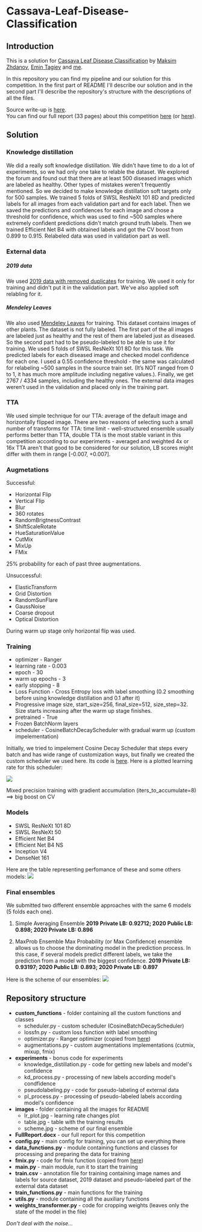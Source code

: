 # Cassava-Leaf-Disease-Classification

## Introduction
This is a solution for [Cassava Leaf Disease Classification](https://www.kaggle.com/c/cassava-leaf-disease-classification) by [Maksim Zhdanov](https://github.com/xzcodes), [Emin Tagiev](https://github.com/Emilien-mipt) and [me](https://github.com/t0efL).  

In this repository you can find my pipeline and our solution for this competition. In the first part of README I'll describe our solution and in the second part I'll describe the repository's structure with the descriptions of all the files.

Source write-up is [here](https://www.kaggle.com/c/cassava-leaf-disease-classification/discussion/220586).  
You can find our full report (33 pages) about this competition [here](https://docs.google.com/document/d/1TNTfrDrhYSAAgL_L6gIX5stw1Lfm76XJ-QY7yS4UfTc/edit?usp=sharing) (or [here](https://github.com/t0efL/Cassava-Leaf-Disease-Classification/blob/main/FullReport.docx)). 

## Solution

### Knowledge distillation
We did a really soft knowledge distillation. We didn't have time to do a lot of experiments, so we had only one take to relable the dataset. We explored the forum and found out that there are at least 500 diseased images which are labeled as healthy. Other types of mistakes weren't frequently mentioned. So we decided to make knowledge distillation soft targets only for 500 samples. We trained 5 folds of SWSL ResNeXt 101 8D and predicted labels for all images from each validation part and for each label. Then we saved the predictions and confidences for each image and chose a threshold for confidence, which was used to find ~500 samples where extremely confident predictions didn't match ground truth labels. Then we trained Efficient Net B4 with obtained labels and got the CV boost from 0.899 to 0.915. Relabeled data was used in validation part as well.

### External data
##### 2019 data
We used [2019 data with removed duplicates](https://www.kaggle.com/tahsin/cassava-leaf-disease-merged) for training. We used it only for training and didn't put it in the validation part. We've also applied soft relabling for it.
##### Mendeley Leaves
We also used [Mendeley Leaves](https://www.kaggle.com/nroman/mendeley-leaves) for training. This dataset contains images of other plants. The dataset is not fully labeled. The first part of the all images are labeled just as healthy and the rest of them are labeled just as diseased. So the second part had to be pseudo-labeled to be able to use it for training. We used 5 folds of SWSL ResNeXt 101 8D for this task. We predicted labels for each diseased image and checked model confidence for each one. I used a 0.55 confidence threshold - the same  was calculated for relabeling  ~500 samples in the source train set. (It’s NOT ranged from 0 to 1, it has much more amplitude including negative values.). Finally, we get  2767 / 4334 samples, including the healthy ones. The external data images weren’t used in the validation and placed only in the training part.

### TTA
We used simple technique for our TTA: average of the default image and horizontally flipped image. There are two reasons of selecting such a small number of transforms for TTA: time limit - well-structured ensemble usually performs better than TTA,  double TTA is the most stable variant in this competition according to our experiments - averaged and weighted 4x or 16x TTA aren't that good to be considered for our solution, LB scores might differ with them in range [-0.007, +0.007]. 

### Augmetations

Successful:
- Horizontal Flip
- Vertical Flip
- Blur
- 360 rotates 
- RandomBrigtnessContrast 
- ShiftScaleRotate
- HueSaturationValue
- CutMix
- MixUp
- FMix 

25% probability for each of past three augmentations.

Unsuccessful:
- ElasticTransform
- Grid Distortion
- RandomSunFlare
- GaussNoise
- Coarse dropout
- Optical Distortion

During warm up stage only horizontal flip was used.

### Training
- optimizer - Ranger
- learning rate - 0.003
- epoch - 30
- warm up epochs - 3
- early stopping - 8
- Loss Function - Cross Entropy loss with label smoothing (0.2 smoothing before using knowledge distillation and 0.1 after it)
- Progressive image size, start_size=256, final_size=512, size_step=32. Size starts increasing after the warm up stage finishes.
- pretrained - True
- Frozen BatchNorm layers
- scheduler  - CosineBatchDecayScheduler with gradual warm up (custom impelementation)

Initially, we tried to impelement Cosine Decay Scheduler that steps every batch and has wide range of customization ways, but finally we created the custom scheduler we used here. Its code is [here](https://github.com/t0efL/Cassava-Leaf-Disease-Classification/blob/main/custom_functions/scheduler.py). Here is a plotted learning rate for this scheduler:

![](https://github.com/t0efL/Cassava-Leaf-Disease-Classification/blob/main/images/lr_plot.png)

Mixed precision training with gradient accumulation (iters_to_accumulate=8) ==> big boost on CV

### Models
- SWSL ResNeXt 101 8D
- SWSL ResNeXt 50
- Efficient Net B4
- Efficient Net B4 NS
- Inception V4
- DenseNet 161

Here are the table representing perfomance of these and some others models:
![](https://github.com/t0efL/Cassava-Leaf-Disease-Classification/blob/main/images/table.jpg)

### Final ensembles
We submitted two different ensemble approaches with the same 6 models (5 folds each one). 

1) Simple Averaging Ensemble
**2019 Private LB: 0.92712; 2020 Public LB: 0.898; 2020 Private LB: 0.896**

2) MaxProb Ensemble
Max Probability (or Max Confidence) ensemble allows us to choose the dominating model in the prediction process. In this case, if several models predict different labels, we take the prediction from a model with the biggest confidence.
**2019 Private LB: 0.93197; 2020 Public LB: 0.893; 2020 Private LB: 0.897**

Here is the scheme of our ensembles:
![](https://github.com/t0efL/Cassava-Leaf-Disease-Classification/blob/main/images/scheme.png)

## Repository structure
- **custom_functions** - folder containing all the custom functions and classes
  - scheduler.py - custom scheduler (CosineBatchDecayScheduler)
  - lossfn.py - custom loss function with label smoothing
  - optimizer.py - Ranger optimizer (copied from [here](https://github.com/lessw2020/Ranger-Deep-Learning-Optimizer))
  - augmentations.py - custom augmentations implementations (cutmix, mixup, fmix)
- **experiments** - bonus code for experiments
  - knowledge_distillation.py - code for getting new labels and model's confidence
  - kd_process.py - processing of new labels according model's condfidence
  - pseudolabeling.py - code for pseudo-labeling of external data
  - pl_process.py - processing of pseudo-labeled labels according model's confidence
- **images** - folder containing all the images for README
  - lr_plot.jpg - learning rate changes plot
  - table.jpg - table with the training results
  - scheme.jpg - scheme of our final ensemble
- **FullReport.docx** - our full report for this competition
- **config.py** - main config for training, you can set up everything there
- **data_functions.py** - module containing functions and classes for processing and preparing the data for training
- **fmix.py** - code for fmix function (copied from [here](https://github.com/ecs-vlc/FMix/blob/master/fmix.py))
- **main.py** - main module, run it to start the training
- **train.csv** - annotation file for training containing image names and labels for source dataset, 2019 dataset and pseudo-labeled part of the external data dataset
- **train_functions.py** - main functions for the training
- **utils.py** - module containing all the auxiliary functions
- **weights_transformer.py** - code for cropping weights (leaves only the state of the model in the file)

*Don't deal with the noise...*
